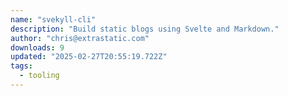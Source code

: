 ```yaml
---
name: "svekyll-cli"
description: "Build static blogs using Svelte and Markdown."
author: "chris@extrastatic.com"
downloads: 9
updated: "2025-02-27T20:55:19.722Z"
tags: 
  - tooling
---
```

